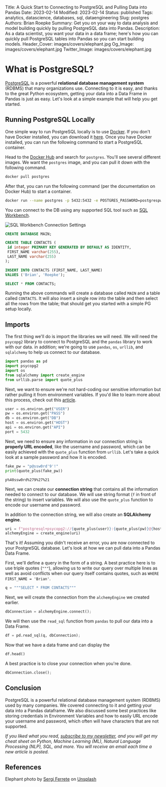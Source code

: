 Title: A Quick Start to Connecting to PostgreSQL and Pulling Data into Pandas
Date: 2023-02-14
Modified: 2023-02-14
Status: published
Tags: analytics, datascience, databases, sql, dataengineering
Slug: postgres
Authors: Brian Roepke
Summary: Get you on your way to data analysis and model building quickly by pulling PostgreSQL data into Pandas.
Description: As a data scientist, you want your data in a data frame; here's how you can quickly pull PostgreSQL tables into Pandas so you can start building models.
Header_Cover: images/covers/elephant.jpg
Og_Image: images/covers/elephant.jpg
Twitter_Image: images/covers/elephant.jpg

# What is PostgreSQL?

[PostgreSQL](https://www.postgresql.org) is a powerful **relational database management system** (RDBMS) that many organizations use. Connecting to it is easy, and thanks to the great Python ecosystem, getting your data into a Data Frame in Pandas is just as easy. Let's look at a simple example that will help you get started.

## Running PostgreSQL Locally

One simple way to run PostgreSQL locally is to use [Docker](https://www.docker.com). If you don't have Docker installed, you can download it [here](https://www.docker.com/products/docker-desktop). Once you have Docker installed, you can run the following command to start a PostgreSQL container.

Head to the [Docker Hub](https://hub.docker.com/) and search for `postgres`. You'll see several different images. We want the `postgres` image, and you can pull it down with the following command.

```bash
docker pull postgres
```

After that, you can run the following command (per the documentation on Docker Hub) to start a container.

```bash
docker run --name postgres -p 5432:5432 -e POSTGRES_PASSWORD=postgrespw -d postgres
```

You can connect to the DB using any supported SQL tool such as [SQL Workbench](https://www.sql-workbench.eu/index.html).

![SQL Workbench Connection Settings]({static}../../images/posts/postgres_workbench.png)

```sql
CREATE DATABASE MAIN;

CREATE TABLE CONTACTS (
 id integer PRIMARY KEY GENERATED BY DEFAULT AS IDENTITY,
 FIRST_NAME varchar(255),
 LAST_NAME varchar(255)
);

INSERT INTO CONTACTS (FIRST_NAME, LAST_NAME)
VALUES ('Brian', 'Roepke');

SELECT * FROM CONTACTS;
```

Running the above commands will create a database called `MAIN` and a table called `CONTACTS`. It will also insert a single row into the table and then select all the rows from the table; that should get you started with a simple PG setup locally.

## Imports

The first thing we'll do is import the libraries we will need. We will need the `psycopg2` library to connect to PostgreSQL and the `pandas` library to work with our data. in addition; we're going to use `pandas`, `os`, `urllib`, and `sqlalchemy` to help us connect to our database. 


```python
import pandas as pd
import psycopg2
import os
from sqlalchemy import create_engine
from urllib.parse import quote_plus
```

Next, we want to ensure we're not hard-coding our sensitive information but rather pulling it from environment variables. If you'd like to learn more about this process, check out this [article]({filename}../other/envvar.md).

```python
user = os.environ.get("USER")
pw = os.environ.get("PASS")
db = os.environ.get("DB")
host = os.environ.get("HOST")
api = os.environ.get("API")
port = 5432
```

Next, we need to ensure any information in our connection string is **properly URL encoded**, like the username and password, which can be easily achieved with the `quote_plus` function from `urllib`. Let's take a quick look at a sample password and how it is encoded.

```python
fake_pw = "p@ssw0rd'9'!"
print(quote_plus(fake_pw))
```
```text
p%40ssw0rd%279%27%21
```

Next, we can create our **connection string** that contains all the information needed to connect to our database. We will use string format (`f` in front of the string) to insert variables. We will also use the `quote_plus` function to encode our username and password.

In addition to the connection string, we will also create an **SQLAlchemy engine**. 

```python
uri = f"postgresql+psycopg2://{quote_plus(user)}:{quote_plus(pw)}@{host}:{port}/{db}"
alchemyEngine = create_engine(uri)
```

That's it! Assuming you didn't receive an error, you are now connected to your PostgreSQL database. Let's look at how we can pull data into a Pandas Data Frame. 

First, we'll define a query in the form of a string. A best practice here is to use triple quotes (`"""`), allowing us to write our query over multiple lines as well as avoid conflicts when our query itself contains quotes, such as `WHERE FIRST_NAME = 'Brian'`.

```python
q = """SELECT * FROM CONTACTS"""
```

Next, we will create the connection from the `alchemyEngine` we created earlier.

```python
dbConnection = alchemyEngine.connect();
```

We will then use the `read_sql` function from `pandas` to pull our data into a Data Frame.

```python
df = pd.read_sql(q, dbConnection);
```

Now that we have a data frame and can display the 

```python
df.head()
```

A best practice is to close your connection when you're done. 

```python
dbConnection.close();
```

## Conclusion

PostgreSQL is a powerful relational database management system (RDBMS) used by many companies. We covered connecting to it and getting your data into a Pandas dataframe. We also discussed some best practices like storing credentials in Environment Variables and how to easily URL encode your username and password, which often will have characters that are not supported.

*If you liked what you read, [subscribe to my newsletter](https://campaign.dataknowsall.com/subscribe), and you will get my cheat sheet on Python, Machine Learning (ML), Natural Language Processing (NLP), SQL, and more. You will receive an email each time a new article is posted.*

## References

Elephant photo by <a href="https://unsplash.com/@sergiferrete?utm_source=unsplash&utm_medium=referral&utm_content=creditCopyText">Sergi Ferrete</a> on <a href="https://unsplash.com/s/photos/elephant?utm_source=unsplash&utm_medium=referral&utm_content=creditCopyText">Unsplash</a>
  